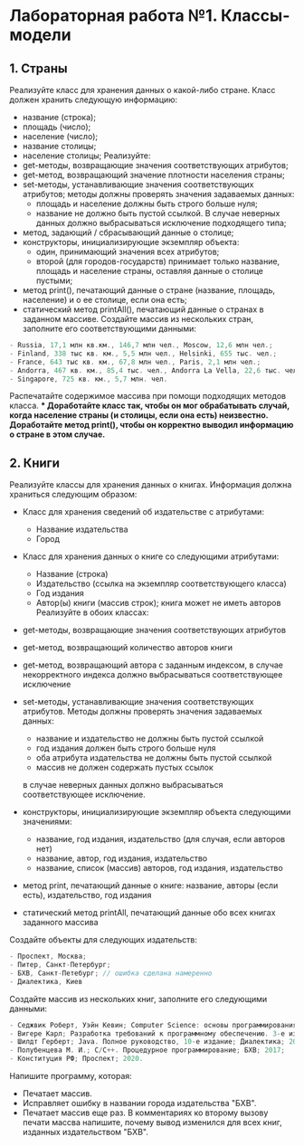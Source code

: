 # Лабораторная работа №1. Классы-модели
## 1. Страны
Реализуйте класс для хранения данных о какой-либо стране. Класс должен хранить следующую информацию:
- название (строка);
- площадь (число);
- население (число);
- название столицы;
- население столицы;
Реализуйте:
- get-методы, возвращающие значения соответствующих атрибутов;
- get-метод, возвращающий значение плотности населения страны;
- set-методы, устанавливающие значения соответствующих атрибутов; методы должны проверять значения задаваемых данных:
	- площадь и население должны быть строго больше нуля;
	- название не должно быть пустой ссылкой.
	В случае неверных данных должно выбрасываться исключение подходящего типа;
- метод, задающий / сбрасывающий данные о столице;
- конструкторы, инициализирующие экземпляр объекта:
	- один, принимающий значения всех атрибутов;
	- второй (для городов-государств) принимает только название, площадь и население страны, оставляя данные о столице пустыми;
- метод print(), печатающий данные о стране (название, площадь, население) и о ее столице, если она есть;
- статический метод printAll(), печатающий данные о странах в заданном массиве.
Создайте массив из нескольких стран, заполните его соответствующими данными:
```java
- Russia, 17,1 млн кв.км., 146,7 млн чел., Moscow, 12,6 млн чел.;
- Finland, 338 тыс кв. км., 5,5 млн чел., Helsinki, 655 тыс. чел.;
- France, 643 тыс кв. км., 67,8 млн чел., Paris, 2,1 млн чел.;
- Andorra, 467 кв. км., 85,4 тыс. чел., Andorra La Vella, 22,6 тыс. чел.;
- Singapore, 725 кв. км., 5,7 млн. чел.
```
Распечатайте содержимое массива при помощи подходящих методов класса.
**\* Доработайте класс так, чтобы он мог обрабатывать случай, когда население страны (и столицы, если она есть) неизвестно. Доработайте метод print(), чтобы он корректно выводил информацию о стране в этом случае.**
## 2. Книги
Реализуйте классы для хранения данных о книгах. Информация должна храниться следующим образом:
- Класс для хранения сведений об издательстве с атрибутами:
	- Название издательства
	- Город
- Класс для хранения данных о книге со следующими атрибутами:
	- Название (строка)
	- Издательство (ссылка на экземпляр соответствующего класса)
	- Год издания
	- Автор(ы) книги (массив строк); книга может не иметь авторов
Реализуйте в обоих классах:
- get-методы, возвращающие значения соответствующих атрибутов
- get-метод, возвращающий количество авторов книги
- get-метод, возвращающий автора с заданным индексом, в случае некорректного индекса должно выбрасываться соответствующее исключение
- set-методы, устанавливающие значения соответствующих атрибутов. Методы должны проверять значения задаваемых данных: 
	- название и издательство не должны быть пустой ссылкой
	- год издания должен быть строго больше нуля
	- оба атрибута издательства не должны быть пустой ссылкой
	- массив не должен содержать пустых ссылок

	в случае неверных данных должно выбрасываться соответствующее исключение.
- конструкторы, инициализирующие экземпляр объекта следующими значениями:
	- название, год издания, издательство (для случая, если авторов нет)
	- название, автор, год издания, издательство
	- название, список (массив) авторов, год издания, издательство
- метод print, печатающий данные о книге: название, авторы (если есть), издательство, год издания
- статический метод printAll, печатающий данные обо всех книгах заданного массива

Создайте объекты для следующих издательств:
```java
- Проспект, Москва;
- Питер, Санкт-Петербург;
- БХВ, Санкт-Петебург; // ошибка сделана намеренно
- Диалектика, Киев
```
Создайте массив из нескольких книг, заполните его следующими данными:
```java
- Седжвик Роберт, Уэйн Кевин; Computer Science: основы программирования на Java, ООП, алгоритмы и структуры данных; Питер; 2018;
- Вигере Карл; Разработка требований к программному обеспечению. 3-е издание, дополненное; БХВ; 2019;
- Шилдт Герберт; Java. Полное руководство, 10-е издание; Диалектика; 2018;
- Полубенцева М. И.; C/C++. Процедурное программирование; БХВ; 2017;
- Конституция РФ; Проспект; 2020.
```
Напишите программу, которая:
- Печатает массив.
- Исправляет ошибку в названии города издательства "БХВ".
- Печатает массив еще раз. В комментариях ко второму вызову печати массва напишите, почему вывод изменился для всех книг, изданных издательством "БХВ".
